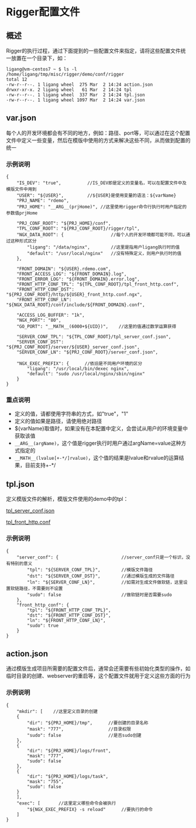 # Rigger配置文件

## 概述

Rigger的执行过程，通过下面提到的一些配置文件来指定，请将这些配置文件统一放置在一个目录下，如：

```
ligang@vm-centos7 ~ $ ls -l /home/ligang/tmp/misc/rigger/demo/conf/rigger
total 12
-rw-r--r--. 1 ligang wheel  275 Mar  2 14:24 action.json
drwxr-xr-x. 2 ligang wheel   61 Mar  2 14:24 tpl
-rw-r--r--. 1 ligang wheel  337 Mar  2 14:24 tpl.json
-rw-r--r--. 1 ligang wheel 1097 Mar  2 14:24 var.json
```

## var.json

每个人的开发环境都会有不同的地方，例如：路径、port等，可以通过在这个配置文件中定义一些变量，然后在模版中使用的方式来解决这些不同，从而做到配置的统一

### 示例说明

```
{
    "IS_DEV": "true",          //IS_DEV即是定义的变量名，可以在配置文件中及模版文件中用到
    "USER": "${USER}",         //${USER}是使用变量的语法：${varName}
    "PRJ_NAME": "rdemo",
    "PRJ_HOME": "__ARG__(prjHome)", //这里使用rigger命令行执行时用户指定的参数值prjHome

    "PRJ_CONF_ROOT": "${PRJ_HOME}/conf",
    "TPL_CONF_ROOT": "${PRJ_CONF_ROOT}/rigger/tpl",
    "NGX_DATA_ROOT": {                  //每个人的开发环境都可能不同，可以通过这种形式区分
        "ligang": "/data/nginx",        //这里是指用户ligang执行时的值
        "default": "/usr/local/nginx"   //没有特殊定义，则用户执行时的值
    },

    "FRONT_DOMAIN": "${USER}.rdemo.com",
    "FRONT_ACCESS_LOG": "${FRONT_DOMAIN}.log",
    "FRONT_ERROR_LOG": "${FRONT_DOMAIN}.error.log",
    "FRONT_HTTP_CONF_TPL": "${TPL_CONF_ROOT}/tpl_front_http.conf",
    "FRONT_HTTP_CONF_DST": "${PRJ_CONF_ROOT}/http/${USER}_front_http.conf.ngx",
    "FRONT_HTTP_CONF_LN": "${NGX_DATA_ROOT}/conf/include/${FRONT_DOMAIN}.conf",

    "ACCESS_LOG_BUFFER": "1k",
    "NGX_PORT": "80",
    "GO_PORT": "__MATH__(6000+${UID})",    //这里的值通过数学运算获得

    "SERVER_CONF_TPL": "${TPL_CONF_ROOT}/tpl_server_conf.json",
    "SERVER_CONF_DST": "${PRJ_CONF_ROOT}/server/${USER}_server_conf.json",
    "SERVER_CONF_LN": "${PRJ_CONF_ROOT}/server_conf.json",

    "NGX_EXEC_PREFIX": {      //依旧是不同用户环境的区分
        "ligang": "/usr/local/bin/dexec nginx",
        "default": "sudo /usr/local/nginx/sbin/nginx"
    }
}
```

### 重点说明

- 定义的值，请都使用字符串的方式，如"true"，"1"
- 定义的值如果是路径，请使用绝对路径
- ${varName}取值时，如果没有在本配置中定义，会尝试从用户的环境变量中获取该值
- `__ARG__(argName)`，这个值是rigger执行时用户通过argName=value这种方式指定的
- `__MATH__(lvalue[+-*/]rvalue)`，这个值的结果是lvalue和rvalue的运算结果，目前支持+-*/

## tpl.json

定义模版文件的解析，模版文件使用的demo中的tpl：

[tpl_server_conf.json](https://github.com/ligang1109/rigger/blob/master/demo/conf/rigger/tpl/tpl_server_conf.json)

[tpl_front_http.conf](https://github.com/ligang1109/rigger/blob/master/demo/conf/rigger/tpl/tpl_front_http.conf)

### 示例说明

```
{
    "server_conf": {                        //server_conf只是一个标识，没有特别的意义
        "tpl": "${SERVER_CONF_TPL}",        //模版文件路径
        "dst": "${SERVER_CONF_DST}",        //通过模版生成的文件路径
        "ln": "${SERVER_CONF_LN}",          //如需对生成文件做软链，这里设置软链路径，不需要则不设置
        "sudo": false                       //做软链时是否需要sudo
    },
    "front_http_conf": {
        "tpl": "${FRONT_HTTP_CONF_TPL}",
        "dst": "${FRONT_HTTP_CONF_DST}",
        "ln": "${FRONT_HTTP_CONF_LN}",
        "sudo": true 
    }
}
```

## action.json

通过模版生成项目所需要的配置文件后，通常会还需要有些初始化类型的操作，如临时目录的创建、webserver的重启等，这个配置文件就用于定义这些方面的行为

### 示例说明

```
{
    "mkdir": [    //这里定义目录的创建
    {
        "dir": "${PRJ_HOME}/tmp",      //要创建的目录名称
        "mask": "777",                 //目录权限
        "sudo": false                  //是否sudo创建
    },
    {
        "dir": "${PRJ_HOME}/logs/front",
        "mask": "777",
        "sudo": false
    },
    {
        "dir": "${PRJ_HOME}/logs/task",
        "mask": "755",
        "sudo": false
    }
    ],
    "exec": [       //这里定义哪些命令会被执行
        "${NGX_EXEC_PREFIX} -s reload"      //要执行的命令
    ]
}
```
